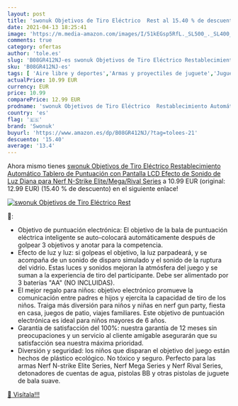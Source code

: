 ```yaml
---
layout: post
title: 'swonuk Objetivos de Tiro Eléctrico  Rest al 15.40 % de descuento'
date: 2021-04-13 18:25:41
image: 'https://m.media-amazon.com/images/I/51kEGsp5RfL._SL500_._SL400_.jpg'
comments: true
category: ofertas
author: 'tole.es'
slug: 'B08GR412NJ-es swonuk Objetivos de Tiro Eléctrico Restablecimiento...'
sku: 'B08GR412NJ-es'
tags: [ 'Aire libre y deportes','Armas y proyectiles de juguete','Juguetes','Juguetes y juegos','nerf','swonuk', ]
actualPrice: 10.99 EUR
currency: EUR
price: 10.99
comparePrice: 12.99 EUR
prodname: 'swonuk Objetivos de Tiro Eléctrico  Restablecimiento Automático  Tablero de Puntuación con Pantalla LCD Efecto de Sonido de Luz  Diana para Nerf N-Strike Elite/Mega/Rival Series'
country: 'es'
flag: '🇪🇸'
brand: 'Swonuk'
buyurl: 'https://www.amazon.es/dp/B08GR412NJ/?tag=tolees-21'
descuento: '15.40'
average: '13.4'
---
```


Ahora mismo tienes [swonuk Objetivos de Tiro Eléctrico  Restablecimiento Automático  Tablero de Puntuación con Pantalla LCD Efecto de Sonido de Luz  Diana para Nerf N-Strike Elite/Mega/Rival Series](https://www.amazon.es/dp/B08GR412NJ/?tag=tolees-21) a 10.99 EUR (original: 12.99 EUR) (15.40 %  de descuento) en el siguiente enlace!

[![swonuk Objetivos de Tiro Eléctrico  Rest](https://m.media-amazon.com/images/I/51kEGsp5RfL._SL500_._SL400_.jpg)](https://www.amazon.es/dp/B08GR412NJ/?tag=tolees-21)

🔎:

- Objetivo de puntuación electrónica: El objetivo de la bala de puntuación eléctrica inteligente se auto-colocará automáticamente después de golpear 3 objetivos y anotar para la competencia.
- Efecto de luz y luz: si golpeas el objetivo, la luz parpadeará, y se acompaña de un sonido de disparo simulado y el sonido de la ruptura del vidrio. Estas luces y sonidos mejoran la atmósfera del juego y se suman a la experiencia de tiro del participante. Debe ser alimentado por 3 baterías "AA" (NO INCLUIDAS).
- El mejor regalo para niños: objetivo electrónico promueve la comunicación entre padres e hijos y ejercita la capacidad de tiro de los niños. Traiga más diversión para niños y niñas en nerf gun party, fiesta en casa, juegos de patio, viajes familiares. Este objetivo de puntuación electrónica es ideal para niños mayores de 6 años.
- Garantía de satisfacción del 100%: nuestra garantía de 12 meses sin preocupaciones y un servicio al cliente amigable asegurarán que su satisfacción sea nuestra máxima prioridad.
- Diversión y seguridad: los niños que disparan el objetivo del juego están hechos de plástico ecológico. No tóxico y seguro. Perfecto para las armas Nerf N-strike Elite Series, Nerf Mega Series y Nerf Rival Series, detonadores de cuentas de agua, pistolas BB y otras pistolas de juguete de bala suave.

[🛒 Visítala!!!](https://www.amazon.es/dp/B08GR412NJ/?tag=tolees-21)
